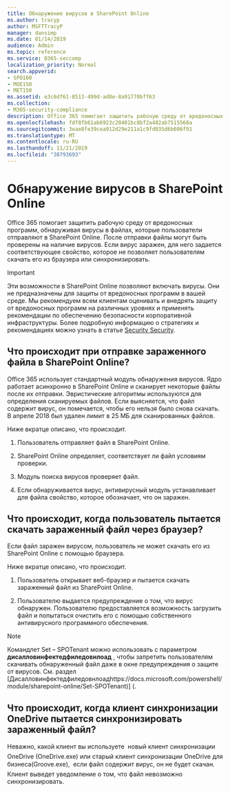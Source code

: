 ```yaml
---
title: Обнаружение вирусов в SharePoint Online
ms.author: tracyp
author: MSFTTracyP
manager: dansimp
ms.date: 01/14/2019
audience: Admin
ms.topic: reference
ms.service: O365-seccomp
localization_priority: Normal
search.appverid:
- SPO160
- MOE150
- MET150
ms.assetid: e3c6df61-8513-499d-ad8e-8a91770bff63
ms.collection:
- M365-security-compliance
description: Office 365 помогает защитить рабочую среду от вредоносных программ, обнаруживая вирусы в файлах, которые пользователи отправляют в SharePoint Online. Файлы проверяются на наличие вирусов после отправки. Если вирус заражен, для него задается соответствующее свойство, которое не позволяет пользователям скачать его из браузера или синхронизировать.
ms.openlocfilehash: fdf8fb61ab6923c20401bc8bf2a482ab7515568a
ms.sourcegitcommit: 3eae8fe39cea912d29e211a1c9fd035d6b606f91
ms.translationtype: MT
ms.contentlocale: ru-RU
ms.lasthandoff: 11/21/2019
ms.locfileid: "38793693"
---
```

# <a name="virus-detection-in-sharepoint-online"></a>Обнаружение вирусов в SharePoint Online

Office 365 помогает защитить рабочую среду от вредоносных программ, обнаруживая вирусы в файлах, которые пользователи отправляют в SharePoint Online. После отправки файлы могут быть проверены на наличие вирусов. Если вирус заражен, для него задается соответствующее свойство, которое не позволяет пользователям скачать его из браузера или синхронизировать.
  
> [!IMPORTANT]
> Эти возможности в SharePoint Online позволяют включать вирусы. Они не предназначены для защиты от вредоносных программ в вашей среде. Мы рекомендуем всем клиентам оценивать и внедрять защиту от вредоносных программ на различных уровнях и применять рекомендации по обеспечению безопасности корпоративной инфраструктуры. Более подробную информацию о стратегиях и рекомендациях можно узнать в статье [Security Security](security-roadmap.md). 
  
## <a name="what-happens-when-an-infected-file-is-uploaded-to-sharepoint-online"></a>Что происходит при отправке зараженного файла в SharePoint Online?

Office 365 использует стандартный модуль обнаружения вирусов. Ядро работает асинхронно в SharePoint Online и сканирует некоторые файлы после их отправки. Эвристические алгоритмы используются для определения сканируемых файлов. Если выясняется, что файл содержит вирус, он помечается, чтобы его нельзя было снова скачать. В апреле 2018 был удален лимит в 25 МБ для сканированных файлов.
  
Ниже вкратце описано, что происходит.
  
1. Пользователь отправляет файл в SharePoint Online.

2. SharePoint Online определяет, соответствует ли файл условиям проверки.

3. Модуль поиска вирусов проверяет файл.
    
4. Если обнаруживается вирус, антивирусный модуль устанавливает для файла свойство, которое обозначает, что он заражен.
    
## <a name="what-happens-when-a-user-tries-to-download-an-infected-file-by-using-the-browser"></a>Что происходит, когда пользователь пытается скачать зараженный файл через браузер?

Если файл заражен вирусом, пользователь не может скачать его из SharePoint Online с помощью браузера.
  
Ниже вкратце описано, что происходит.
  
1. Пользователь открывает веб-браузер и пытается скачать зараженный файл из SharePoint Online.
    
2. Пользователю выдается предупреждение о том, что вирус обнаружен. Пользователю предоставляется возможность загрузить файл и попытаться очистить его с помощью собственного антивирусного программного обеспечения.

> [!NOTE]
> Командлет Set – SPOTenant можно использовать с параметром **дисалловинфектедфиледовнлоад** , чтобы запретить пользователям скачивать обнаруженный файл даже в окне предупреждения о защите от вирусов. См. раздел [Дисалловинфектедфиледовнлоадhttps://docs.microsoft.com/powershell/module/sharepoint-online/Set-SPOTenant)] (.
    
## <a name="what-happens-when-the-onedrive-sync-client-tries-to-sync-an-infected-file"></a>Что происходит, когда клиент синхронизации OneDrive пытается синхронизировать зараженный файл?

Неважно, какой клиент вы используете  новый клиент синхронизации OneDrive (OneDrive.exe) или старый клиент синхронизации OneDrive для бизнеса(Groove.exe),  если файл содержит вирус, он не будет скачан. Клиент выведет уведомление о том, что файл невозможно синхронизировать.
  

